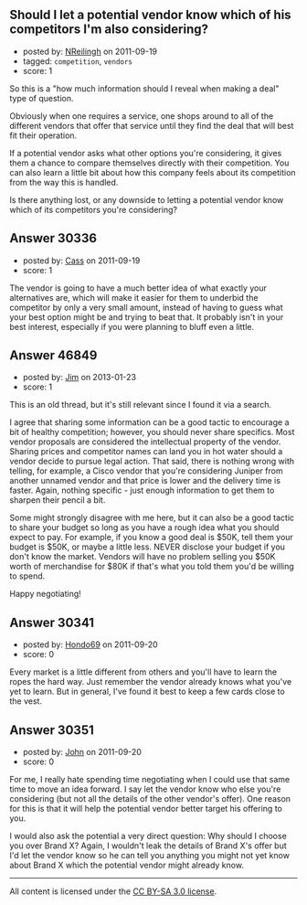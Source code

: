 ## Should I let a potential vendor know which of his competitors I'm also considering?

- posted by: [NReilingh](https://stackexchange.com/users/-1/13419-nreilingh) on 2011-09-19
- tagged: `competition`, `vendors`
- score: 1

So this is a "how much information should I reveal when making a deal" type of question.

Obviously when one requires a service, one shops around to all of the different vendors that offer that service until they find the deal that will best fit their operation.

If a potential vendor asks what other options you're considering, it gives them a chance to compare themselves directly with their competition. You can also learn a little bit about how this company feels about its competition from the way this is handled.

Is there anything lost, or any downside to letting a potential vendor know which of its competitors you're considering?




## Answer 30336

- posted by: [Cass](https://stackexchange.com/users/-1/12436-cass) on 2011-09-19
- score: 1

The vendor is going to have a much better idea of what exactly your alternatives are, which will make it easier for them to underbid the competitor by only a very small amount, instead of having to guess what your best option might be and trying to beat that. It probably isn't in your best interest, especially if you were planning to bluff even a little. 


## Answer 46849

- posted by: [Jim](https://stackexchange.com/users/-1/23677-jim) on 2013-01-23
- score: 1

This is an old thread, but it's still relevant since I found it via a search.

I agree that sharing some information can be a good tactic to encourage a bit of healthy competition; however, you should never share specifics.  Most vendor proposals are considered the intellectual property of the vendor.  Sharing prices and competitor names can land you in hot water should a vendor decide to pursue legal action.  That said, there is nothing wrong with telling, for example, a Cisco vendor that you're considering Juniper from another unnamed vendor and that price is lower and the delivery time is faster.  Again, nothing specific - just enough information to get them to sharpen their pencil a bit.

Some might strongly disagree with me here, but it can also be a good tactic to share your budget so long as you have a rough idea what you should expect to pay.  For example, if you know a good deal is $50K, tell them your budget is $50K, or maybe a little less.  NEVER disclose your budget if you don't know the market.  Vendors will have no problem selling you $50K worth of merchandise for $80K if that's what you told them you'd be willing to spend.

Happy negotiating!



## Answer 30341

- posted by: [Hondo69](https://stackexchange.com/users/-1/11716-hondo69) on 2011-09-20
- score: 0

Every market is a little different from others and you'll have to learn the ropes the hard way.  Just remember the vendor already knows what you've yet to learn. But in general, I've found it best to keep a few cards close to the vest.


## Answer 30351

- posted by: [John](https://stackexchange.com/users/-1/13157-john) on 2011-09-20
- score: 0

For me, I really hate spending time negotiating when I could use that same time to move an idea forward. I say let the vendor know who else you're considering (but not all the details of the other vendor's offer). One reason for this is that it will help the potential vendor better target his offering to you.

I would also ask the potential a very direct question: Why should I choose you over Brand X? Again, I wouldn't leak the details of Brand X's offer but I'd let the vendor know so he can tell you anything you might not yet know about Brand X which the potential vendor might already know.



---

All content is licensed under the [CC BY-SA 3.0 license](https://creativecommons.org/licenses/by-sa/3.0/).
